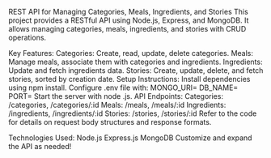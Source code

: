 REST API for Managing Categories, Meals, Ingredients, and Stories
This project provides a RESTful API using Node.js, Express, and MongoDB. It allows managing categories, meals, ingredients, and stories with CRUD operations.

Key Features:
Categories: Create, read, update, delete categories.
Meals: Manage meals, associate them with categories and ingredients.
Ingredients: Update and fetch ingredients data.
Stories: Create, update, delete, and fetch stories, sorted by creation date.
Setup Instructions:
Install dependencies using npm install.
Configure .env file with:
MONGO_URI=<your-mongo-connection-string>
DB_NAME=<database-name>
PORT=<optional-port-number>
Start the server with node <script-name>.js.
API Endpoints:
Categories: /categories, /categories/:id
Meals: /meals, /meals/:id
Ingredients: /ingredients, /ingredients/:id
Stories: /stories, /stories/:id
Refer to the code for details on request body structures and response formats.

Technologies Used:
Node.js
Express.js
MongoDB
Customize and expand the API as needed!







